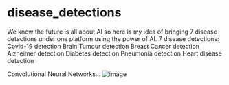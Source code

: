 # disease_detections
We know the future is all about AI so here is my idea of bringing 7 disease detections under one platform using the power of AI. 
7 disease detections:
Covid-19 detection
Brain Tumour detection
Breast Cancer detection
Alzheimer detection
Diabetes detection
Pneumonia detection
Heart disease detection

Convolutional Neural Networks…
![image](https://user-images.githubusercontent.com/77886713/156567144-09b427a8-cc58-4b7d-a137-078e9ff766fa.png)
